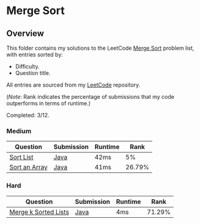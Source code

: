 # Merge Sort

## Overview
This folder contains my solutions to the LeetCode [Merge Sort](https://leetcode.com/problem-list/merge-sort/) problem list,
with entries sorted by:
- Difficulty.
- Question title.

All entries are sourced from my [LeetCode](https://github.com/shumarb/leetcode) repository.

(*Note*: Rank indicates the percentage of submissions that my code outperforms in terms of runtime.)

Completed: 3/12.

### Medium
| Question                                                                                                                          | Submission                                                                                                    | Runtime | Rank   |
|-----------------------------------------------------------------------------------------------------------------------------------|---------------------------------------------------------------------------------------------------------------|---------|--------|
| [Sort List](https://leetcode.com/problems/sort-list/description/)                                                                 | [Java](https://github.com/shumarb/leetcode/blob/main/submissions/java/SortList.java)                          | 42ms    | 5%     |
| [Sort an Array](https://leetcode.com/problems/sort-an-array/description/)                                                         | [Java](https://github.com/shumarb/leetcode/blob/main/submissions/java/SortAnArray.java)                       | 41ms    | 26.79% |

### Hard
| Question                                                                                | Submission                                                                                    | Runtime | Rank   |
|-----------------------------------------------------------------------------------------|-----------------------------------------------------------------------------------------------|---------|--------|
| [Merge k Sorted Lists](https://leetcode.com/problems/merge-k-sorted-lists/description/) | [Java](https://github.com/shumarb/leetcode/blob/main/submissions/java/MergeKSortedLists.java) | 4ms     | 71.29% |
